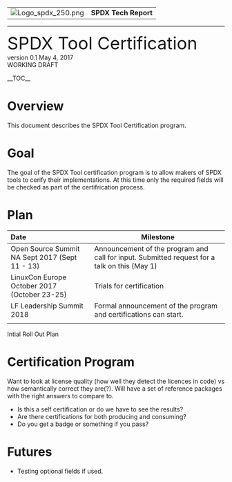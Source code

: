   

|                                                               |                      |
| ------------------------------------------------------------- | -------------------- |
| ![Logo\_spdx\_250.png](Logo_spdx_250.png "Logo_spdx_250.png") | **SPDX Tech Report** |

<hr>

  
  
<span style="font-size:40px">SPDX Tool Certification</span>  
version 0.1 May 4, 2017  
WORKING DRAFT

  
  
\_\_TOC\_\_  
  

# Overview

This document describes the SPDX Tool Certification program.

# Goal

The goal of the SPDX Tool certification program is to allow makers of
SPDX tools to cerify their implementations. At this time only the
required fields will be checked as part of the certifrication process.

# Plan

| Date                                           | Milestone                                                                                    |
| :--------------------------------------------- | -------------------------------------------------------------------------------------------- |
| Open Source Summit NA Sept 2017 (Sept 11 - 13) | Announcement of the program and call for input. Submitted request for a talk on this (May 1) |
| LinuxCon Europe October 2017 (October 23-25)   | Trials for certification                                                                     |
| LF Leadership Summit 2018                      | Formal announcement of the program and certifications can start.                             |
|                                                |                                                                                              |

Intial Roll Out Plan

# Certification Program

Want to look at license quality (how well they detect the licences in
code) vs how semantically correct they are(?). Will have a set of
reference packages with the right answers to compare to.

  - Is this a self certification or do we have to see the results?
  - Are there certifications for both producing and consuming?
  - Do you get a badge or something if you pass?

# Futures

  - Testing optional fields if used.
